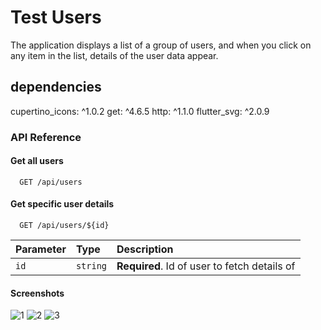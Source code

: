 # Test Users

The application displays a list of a group of users, and when you click on any item in the list, details of the user data appear.

## dependencies
cupertino_icons: ^1.0.2
get: ^4.6.5
http: ^1.1.0
flutter_svg: ^2.0.9

### API Reference

#### Get all users

```http
  GET /api/users
```

#### Get specific user details

```http
  GET /api/users/${id}
```

| Parameter | Type     | Description                                  |
| :-------- | :------- |:---------------------------------------------|
| `id`      | `string` | **Required**. Id of user to fetch details of |

#### Screenshots

![1](https://github.com/7oDa00/test-users/assets/127032324/66bf76f0-9a80-4634-8f5f-b4831b848249)
![2](https://github.com/7oDa00/test-users/assets/127032324/646b7124-7d7c-416b-b176-0199a1c2d26a)
![3](https://github.com/7oDa00/test-users/assets/127032324/8067ce4f-f3b3-4280-9b1d-4f54da0181be)



